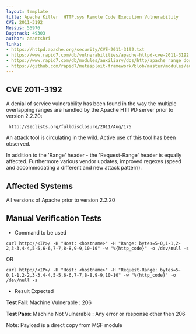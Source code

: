 ```yaml
---
layout: template
title: Apache Killer  HTTP.sys Remote Code Execution Vulnerability
CVE: 2011-3192
Nessus: 55976
Bugtrack: 49303
author: anantshri
links:
- https://httpd.apache.org/security/CVE-2011-3192.txt
- https://www.rapid7.com/db/vulnerabilities/apache-httpd-cve-2011-3192
- https://www.rapid7.com/db/modules/auxiliary/dos/http/apache_range_dos 
- https://github.com/rapid7/metasploit-framework/blob/master/modules/auxiliary/dos/http/apache_range_dos.rb
---
```


CVE 2011-3192
---------------
A denial of service vulnerability has been found in the way the multiple
overlapping ranges are handled by the Apache HTTPD server prior to version
2.2.20:

     http://seclists.org/fulldisclosure/2011/Aug/175

An attack tool is circulating in the wild. Active use of this tool has
been observed.

In addition to the 'Range' header - the 'Request-Range' header is equally
affected. Furthermore various vendor updates, improved regexes (speed and
accommodating a different and new attack pattern).

Affected Systems
----------------

All versions of Apache prior to version 2.2.20

Manual Verification Tests
-------------------------

* Command to be used

```
curl http://<IP>/ -H "Host: <hostname>" -H "Range: bytes=5-0,1-1,2-2,3-3,4-4,5-5,6-6,7-7,8-8,9-9,10-10" -w "%{http_code}" -o /dev/null -s
```

OR

```
curl http://<IP>/ -H "Host: <hostname>" -H "Request-Range: bytes=5-0,1-1,2-2,3-3,4-4,5-5,6-6,7-7,8-8,9-9,10-10" -w "%{http_code}" -o /dev/null -s
```


* Result Expected

**Test Fail**: Machine Vulnerable : 206

**Test Pass**: Machine Not Vulnerable : Any error or response other then 206 

Note: Payload is a direct copy from MSF module